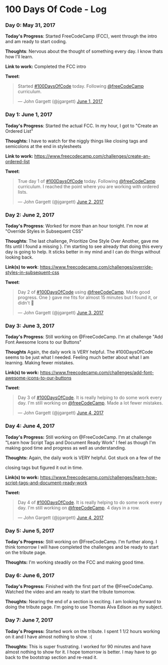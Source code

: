 # 100 Days Of Code - Log

### Day 0: May 31, 2017

**Today's Progress**: Started FreeCodeCamp (FCC), went through the intro and am ready to start coding.

**Thoughts**: Nervous about the thought of something every day. I know thats how I'll learn.

**Link to work:** Completed the FCC intro

**Tweet**:<blockquote class="twitter-tweet" data-lang="en"><p lang="en" dir="ltr">Started <a href="https://twitter.com/hashtag/100DaysOfCode?src=hash">#100DaysOfCode</a> today. Following <a href="https://twitter.com/freeCodeCamp">@freeCodeCamp</a> curriculum.</p>&mdash; John Gargett (@jgargett) <a href="https://twitter.com/jgargett/status/870068048723619841">June 1, 2017</a></blockquote>

### Day 1: June 1, 2017

**Today's Progress**: Started the actual FCC. In my hour, I got to "Create an Ordered List"

**Thoughts:** I have to watch for the niggly things like closing tags and semicolons at the end in stylesheets

**Link to work:** https://www.freecodecamp.com/challenges/create-an-ordered-list

**Tweet**:<blockquote class="twitter-tweet" data-lang="en"><p lang="en" dir="ltr">True day 1 of <a href="https://twitter.com/hashtag/100DaysOfCode?src=hash">#100DaysOfCode</a> today. Following <a href="https://twitter.com/freeCodeCamp">@freeCodeCamp</a> curriculum. I reached the point where you are working with ordered lists.</p>&mdash; John Gargett (@jgargett) <a href="https://twitter.com/jgargett/status/870436146173620224">June 2, 2017</a></blockquote>


### Day 2: June 2, 2017

**Today's Progress**: Worked for more than an hour tonight. I'm now at "Override Styles in Subsequent CSS"

**Thoughts**: The last challenge, Prioritize One Style Over Another, gave me fits until I found a missing }. I'm starting to see already that doing this every day is  going to help. It sticks better in my mind and I can do things without looking back. 

**Link(s) to work**: https://www.freecodecamp.com/challenges/override-styles-in-subsequent-css

**Tweet**:<blockquote class="twitter-tweet" data-lang="en"><p lang="en" dir="ltr">Day 2 of <a href="https://twitter.com/hashtag/100DaysOfCode?src=hash">#100DaysOfCode</a> using <a href="https://twitter.com/freeCodeCamp">@freeCodeCamp</a>. Made good progress. One } gave me fits for almost 15 minutes but I found it, or didn&#39;t 🤪</p>&mdash; John Gargett (@jgargett) <a href="https://twitter.com/jgargett/status/870850277196394497">June 3, 2017</a></blockquote> <script async src="//platform.twitter.com/widgets.js" charset="utf-8"></script>

### Day 3: June 3, 2017

**Today's Progress**: Still working on @FreeCodeCamp. I'm at challenge "Add Font Awesome Icons to our Buttons"

**Thoughts** Again, the daily work is VERY helpful. The #100DaysOfCode seems to be just what I needed. Feeling much better about what I am learning. Making fewer mistakes.

**Link(s) to work:** https://www.freecodecamp.com/challenges/add-font-awesome-icons-to-our-buttons

**Tweet**:<blockquote class="twitter-tweet" data-lang="en"><p lang="en" dir="ltr">Day 3 of <a href="https://twitter.com/hashtag/100DaysOfCode?src=hash">#100DaysOfCode</a>. It is really helping to do some work every day. I&#39;m still working on <a href="https://twitter.com/freeCodeCamp">@freeCodeCamp</a>. Made a lot fewer mistakes.</p>&mdash; John Gargett (@jgargett) <a href="https://twitter.com/jgargett/status/871163898157830145">June 4, 2017</a></blockquote> 

### Day 4: June 4, 2017

**Today's Progress:** Still working on @FreeCodeCamp. I'm at challenge "Learn how Script Tags and Document Ready Work" I feel as though I'm making good time and progress as well as understanding.

**Thoughts:** Again, the daily work is VERY helpful. Got stuck on a few of the <div> closing tags but figured it out in time. 

**Link(s) to work:** https://www.freecodecamp.com/challenges/learn-how-script-tags-and-document-ready-work

**Tweet:** <blockquote class="twitter-tweet" data-lang="en"><p lang="en" dir="ltr">Day 4 of <a href="https://twitter.com/hashtag/100DaysOfCode?src=hash">#100DaysOfCode</a>. It is really helping to do some work every day. I&#39;m still working on <a href="https://twitter.com/freeCodeCamp">@freeCodeCamp</a>. 4 days in a row.</p>&mdash; John Gargett (@jgargett) <a href="https://twitter.com/jgargett/status/871463862402510848">June 4, 2017</a></blockquote>

### Day 5: June 5, 2017

**Today's Progress:** Still working on @FreeCodeCamp. I'm further along. I think tomorrow I will have completed the challenges and be ready to start on the tribute page. 

**Thoughts:** I'm working steadily on the FCC and making good time.  

### Day 6: June 6, 2017

**Today's Progress:** Finished with the first part of the @FreeCodeCamp. Watched the video and am ready to start the tribute tomorrow.

**Thoughts:** Nearing the end of a section is exciting. I am looking forward to doing the tribute page. I'm going to use Thomas Alva Edison as my subject.

### Day 7: June 7, 2017

**Today's Progress:** Started work on the tribute. I spent 1 1/2 hours working on it and I have almost nothing to show. :(

**Thoughts:** This is super frustrating. I worked for 90 minutes and have almost nothing to show for it. I hope tomorrow is better. I may have to go back to the bootstrap section and re-read it.
